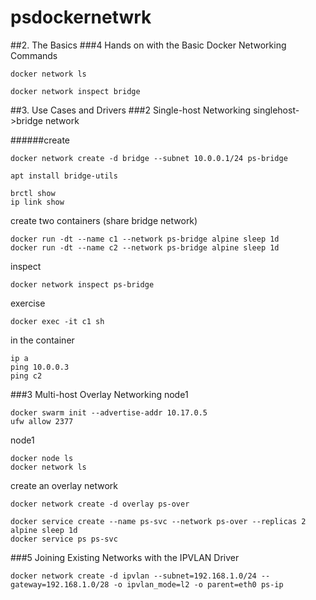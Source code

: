 # psdockernetwrk
##2. The Basics
###4 Hands on with the Basic Docker Networking Commands
```
docker network ls
```
```
docker network inspect bridge
```

##3. Use Cases and Drivers
###2 Single-host Networking
singlehost->bridge network  

######create
```
docker network create -d bridge --subnet 10.0.0.1/24 ps-bridge
```
```
apt install bridge-utils
```
```
brctl show
ip link show
```

create two containers (share bridge network)
```
docker run -dt --name c1 --network ps-bridge alpine sleep 1d
docker run -dt --name c2 --network ps-bridge alpine sleep 1d
```
inspect
```
docker network inspect ps-bridge
```


exercise
```
docker exec -it c1 sh
```
in the container
```
ip a
ping 10.0.0.3
ping c2
```
###3 Multi-host Overlay Networking
node1
```
docker swarm init --advertise-addr 10.17.0.5
ufw allow 2377
```

node1
```
docker node ls
docker network ls
```
create an overlay network
```
docker network create -d overlay ps-over
```
```
docker service create --name ps-svc --network ps-over --replicas 2 alpine sleep 1d
docker service ps ps-svc
```
###5 Joining Existing Networks with the IPVLAN Driver
```
docker network create -d ipvlan --subnet=192.168.1.0/24 --gateway=192.168.1.0/28 -o ipvlan_mode=l2 -o parent=eth0 ps-ip
```
